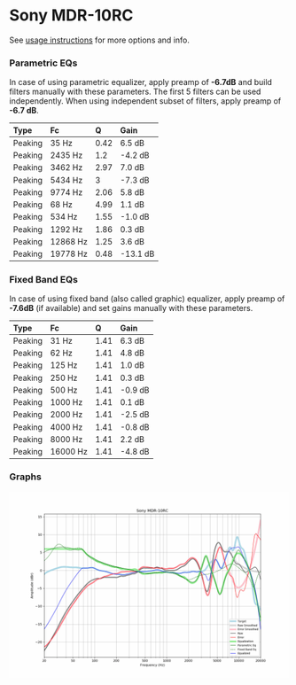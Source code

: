 # Sony MDR-10RC
See [usage instructions](https://github.com/jaakkopasanen/AutoEq#usage) for more options and info.

### Parametric EQs
In case of using parametric equalizer, apply preamp of **-6.7dB** and build filters manually
with these parameters. The first 5 filters can be used independently.
When using independent subset of filters, apply preamp of **-6.7 dB**.

| Type    | Fc       |    Q | Gain     |
|:--------|:---------|:-----|:---------|
| Peaking | 35 Hz    | 0.42 | 6.5 dB   |
| Peaking | 2435 Hz  | 1.2  | -4.2 dB  |
| Peaking | 3462 Hz  | 2.97 | 7.0 dB   |
| Peaking | 5434 Hz  | 3    | -7.3 dB  |
| Peaking | 9774 Hz  | 2.06 | 5.8 dB   |
| Peaking | 68 Hz    | 4.99 | 1.1 dB   |
| Peaking | 534 Hz   | 1.55 | -1.0 dB  |
| Peaking | 1292 Hz  | 1.86 | 0.3 dB   |
| Peaking | 12868 Hz | 1.25 | 3.6 dB   |
| Peaking | 19778 Hz | 0.48 | -13.1 dB |

### Fixed Band EQs
In case of using fixed band (also called graphic) equalizer, apply preamp of **-7.6dB**
(if available) and set gains manually with these parameters.

| Type    | Fc       |    Q | Gain    |
|:--------|:---------|:-----|:--------|
| Peaking | 31 Hz    | 1.41 | 6.3 dB  |
| Peaking | 62 Hz    | 1.41 | 4.8 dB  |
| Peaking | 125 Hz   | 1.41 | 1.0 dB  |
| Peaking | 250 Hz   | 1.41 | 0.3 dB  |
| Peaking | 500 Hz   | 1.41 | -0.9 dB |
| Peaking | 1000 Hz  | 1.41 | 0.1 dB  |
| Peaking | 2000 Hz  | 1.41 | -2.5 dB |
| Peaking | 4000 Hz  | 1.41 | -0.8 dB |
| Peaking | 8000 Hz  | 1.41 | 2.2 dB  |
| Peaking | 16000 Hz | 1.41 | -4.8 dB |

### Graphs
![](./Sony%20MDR-10RC.png)